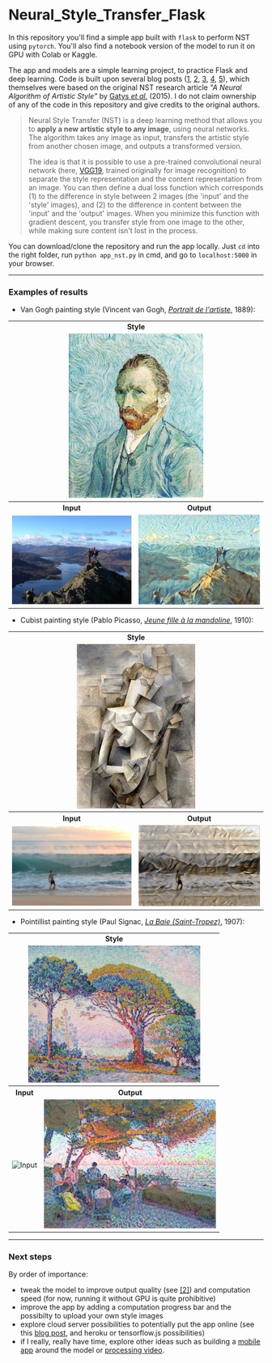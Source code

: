 # Neural_Style_Transfer_Flask

In this repository you'll find a simple app built with `flask` to perform NST using `pytorch`. You'll also find a notebook version of the model to run it on GPU with Colab or Kaggle.

The app and models are a simple learning project, to practice Flask and deep learning. Code is built upon several blog posts ([1](https://medium.com/@artistritul1995/style-transfer-using-deep-nural-network-and-pytorch-3fae1c2dd73e), [2](https://towardsdatascience.com/how-to-get-beautiful-results-with-neural-style-transfer-75d0c05d6489), [3](https://pytorch.org/tutorials/advanced/neural_style_tutorial.html), [4](https://towardsdatascience.com/light-on-math-machine-learning-intuitive-guide-to-neural-style-transfer-ef88e46697ee), [5](https://medium.com/@shwetaka1988/a-complete-step-wise-guide-on-neural-style-transfer-9f60b22b4f75)), which themselves were based on the original NST research article _"A Neural Algorithm of Artistic Style"_ by [Gatys _et al._](https://arxiv.org/abs/1508.06576) (2015). I do not claim ownership of any of the code in this repository and give credits to the original authors.

> Neural Style Transfer (NST) is a deep learning method that allows you to **apply a new artistic style to any image**, using neural networks. The algorithm takes any image as input, transfers the artistic style from another chosen image, and outputs a transformed version.
>
> The idea is that it is possible to use a pre-trained convolutional neural network (here, [VGG19](https://www.reddit.com/r/MachineLearning/comments/7rrrk3/d_eat_your_vggtables_or_why_does_neural_style/), trained originally for image recognition) to separate the style representation and the content representation from an image. You can then define a dual loss function which corresponds (1) to the difference in style between 2 images (the 'input' and the 'style' images), and (2) to the difference in content between the 'input' and the 'output' images. When you minimize this function with gradient descent, you transfer style from one image to the other, while making sure content isn't lost in the process.

You can download/clone the repository and run the app locally. Just `cd` into the right folder, run `python app_nst.py` in cmd, and go to `localhost:5000` in your browser.

---

### Examples of results

* Van Gogh painting style (Vincent van Gogh, [_Portrait de l'artiste_](https://www.musee-orsay.fr/fr/collections/oeuvres-commentees/peinture/commentaire_id/self-portrait-2990.html?cHash=680aadb7da), 1889):

<table>
<tr>
  <td align='center' colspan=2> <strong> Style
<tr>
  <td align='center' colspan=2> <img src="static/images/styles/s1.jpg" height="325" title="Style"> 
<tr>
  <th>Input <th> Output
<tr>
  <td> <img src="static/images/inputs/input4.jpg" width="350" title="Input">
  <td> <img src="static/images/outputs/output4.png" width="350" title="Output">
</table>

* Cubist painting style (Pablo Picasso, [_Jeune fille à la mandoline_](https://www.moma.org/collection/works/80430), 1910):

<table>
<tr>
  <td align='center' colspan=2> <strong> Style
<tr>
  <td align='center' colspan=2> <img src="static/images/styles/s4.jpg" height="325" title="Style"> 
<tr>
  <th>Input <th> Output
<tr>
  <td> <img src="static/images/inputs/input3.jpg" width="350" title="Input">
  <td> <img src="static/images/outputs/output3.png" width="350" title="Output">
</table>

* Pointillist painting style (Paul Signac, [_La Baie (Saint-Tropez)_](https://www.christies.com/lotfinder/Lot/paul-signac-1863-1935-la-baie-saint-tropez-6202464-details.aspx), 1907):

<table>
<tr>
  <td align='center' colspan=2> <strong> Style
<tr>
  <td align='center' colspan=2> <img src="static/images/styles/s5.jpg" width="340" title="Style"> 
<tr>
  <th>Input <th> Output
<tr>
  <td> <img src="static/images/inputs/input2.jpg" width="340" title="Input">
  <td> <img src="static/images/outputs/output2.png" width="340" title="Output">
</table>

<!-- Other way to build a table (Github Flavored Markdown, less flexible):
Input | Style | Output
:---:|:---:|:---:
<img src="static/image/outputs/IMG_20170618_005324 - copie.jpg" width="400" title="Input"> | <img src="static/image/outputs/s5.jpg" width="400" title="Style"> | <img src="static/image/outputs/output.png" width="400" title="Output">
-->

---

### Next steps

By order of importance:  
* tweak the model to improve output quality (see [[2]](https://towardsdatascience.com/how-to-get-beautiful-results-with-neural-style-transfer-75d0c05d6489)) and computation speed (for now, running it without GPU is quite prohibitive)
* improve the app by adding a computation progress bar and the possibilty to upload your own style images 
* explore cloud server possibilities to potentially put the app online (see this [blog post](https://blog.usejournal.com/how-i-built-and-deployed-my-first-machine-learning-project-4c75d1effe4e), and heroku or tensorflow.js possibilities)
* if I really, really have time, explore other ideas such as building a [mobile app](https://heartbeat.fritz.ai/style-transfer-on-ios-using-convolutional-neural-networks-616fd748ece4) around the model or [processing video](https://towardsdatascience.com/real-time-video-neural-style-transfer-9f6f84590832).
